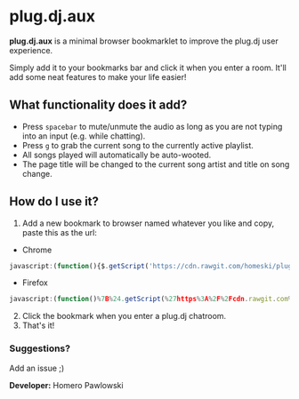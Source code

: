 # plug.dj.aux

**plug.dj.aux** is a minimal browser bookmarklet to improve the plug.dj user experience.

Simply add it to your bookmarks bar and click it when you enter a room. It'll add some neat features to make your life easier! 

## What functionality does it add?

* Press `spacebar` to mute/unmute the audio as long as you are not typing into an input (e.g. while chatting).
* Press `g` to grab the current song to the currently active playlist. 
* All songs played will automatically be auto-wooted.
* The page title will be changed to the current song artist and title on song change.

## How do I use it? 

1. Add a new bookmark to browser named whatever you like and copy, paste this as the url: 

* Chrome
```js
javascript:(function(){$.getScript('https://cdn.rawgit.com/homeski/plug.dj.aux/master/plug.dj.aux.js');}());
```
* Firefox
```js
javascript:(function()%7B%24.getScript(%27https%3A%2F%2Fcdn.rawgit.com%2Fhomeski%2Fplug.dj.aux%2Fmaster%2Fplug.dj.aux.js%27)%3B%7D())
```

2. Click the bookmark when you enter a plug.dj chatroom.
3. That's it!

### Suggestions? 

Add an issue ;)

**Developer:** Homero Pawlowski
